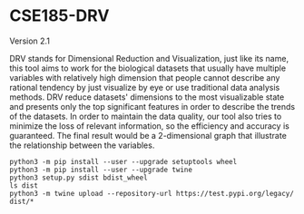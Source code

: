 # CSE185-DRV
Version 2.1

DRV stands for Dimensional Reduction and Visualization, just like its name, this tool aims to work for the biological datasets that usually have multiple variables with relatively high dimension that people cannot describe any rational tendency by just visualize by eye or use traditional data analysis methods. DRV reduce datasets' dimensions to the most visualizable state and presents only the top significant features in order to describe the trends of the datasets. In order to maintain the data quality, our tool also tries to minimize the loss of relevant information, so the efficiency and accuracy is guaranteed. The final result would be a 2-dimensional graph that illustrate the relationship between the variables.

```
python3 -m pip install --user --upgrade setuptools wheel
python3 -m pip install --user --upgrade twine
python3 setup.py sdist bdist_wheel
ls dist
python3 -m twine upload --repository-url https://test.pypi.org/legacy/ dist/*

```